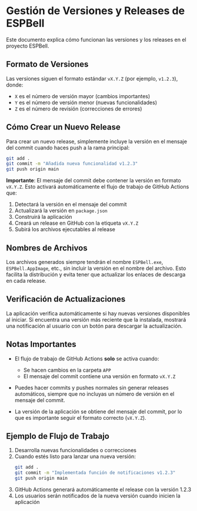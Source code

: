 # Gestión de Versiones y Releases de ESPBell

Este documento explica cómo funcionan las versiones y los releases en el proyecto ESPBell.

## Formato de Versiones

Las versiones siguen el formato estándar `vX.Y.Z` (por ejemplo, `v1.2.3`), donde:
- `X` es el número de versión mayor (cambios importantes)
- `Y` es el número de versión menor (nuevas funcionalidades)
- `Z` es el número de revisión (correcciones de errores)

## Cómo Crear un Nuevo Release

Para crear un nuevo release, simplemente incluye la versión en el mensaje del commit cuando haces push a la rama principal:

```bash
git add .
git commit -m "Añadida nueva funcionalidad v1.2.3"
git push origin main
```

**Importante**: El mensaje del commit debe contener la versión en formato `vX.Y.Z`. Esto activará automáticamente el flujo de trabajo de GitHub Actions que:

1. Detectará la versión en el mensaje del commit
2. Actualizará la versión en `package.json`
3. Construirá la aplicación
4. Creará un release en GitHub con la etiqueta `vX.Y.Z`
5. Subirá los archivos ejecutables al release

## Nombres de Archivos

Los archivos generados siempre tendrán el nombre `ESPBell.exe`, `ESPBell.AppImage`, etc., sin incluir la versión en el nombre del archivo. Esto facilita la distribución y evita tener que actualizar los enlaces de descarga en cada release.

## Verificación de Actualizaciones

La aplicación verifica automáticamente si hay nuevas versiones disponibles al iniciar. Si encuentra una versión más reciente que la instalada, mostrará una notificación al usuario con un botón para descargar la actualización.

## Notas Importantes

- El flujo de trabajo de GitHub Actions **solo** se activa cuando:
  - Se hacen cambios en la carpeta `APP`
  - El mensaje del commit contiene una versión en formato `vX.Y.Z`
  
- Puedes hacer commits y pushes normales sin generar releases automáticos, siempre que no incluyas un número de versión en el mensaje del commit.

- La versión de la aplicación se obtiene del mensaje del commit, por lo que es importante seguir el formato correcto (`vX.Y.Z`).

## Ejemplo de Flujo de Trabajo

1. Desarrolla nuevas funcionalidades o correcciones
2. Cuando estés listo para lanzar una nueva versión:
   ```bash
   git add .
   git commit -m "Implementada función de notificaciones v1.2.3"
   git push origin main
   ```
3. GitHub Actions generará automáticamente el release con la versión 1.2.3
4. Los usuarios serán notificados de la nueva versión cuando inicien la aplicación
